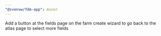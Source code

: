 ```yaml
---
"@svenvw/fdm-app": minor
---
```


Add a button at the fields page on the farm create wizard to go back to the atlas page to select more fields
